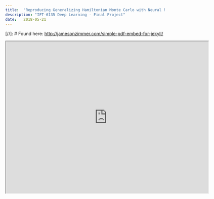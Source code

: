 ```yaml
---
title:  "Reproducing Generalizing Hamiltonian Monte Carlo with Neural Networks"
description: "IFT-6135 Deep Learning - Final Project"
date:   2018-05-21
---
```


[//]: # Found here: http://jamesonzimmer.com/simple-pdf-embed-for-jekyll/
<iframe src="https://drive.google.com/file/d/16p5oBQ275LZfQOsRoTlzvyecaIQ_4ZKE/preview" width="640" height="480"></iframe>